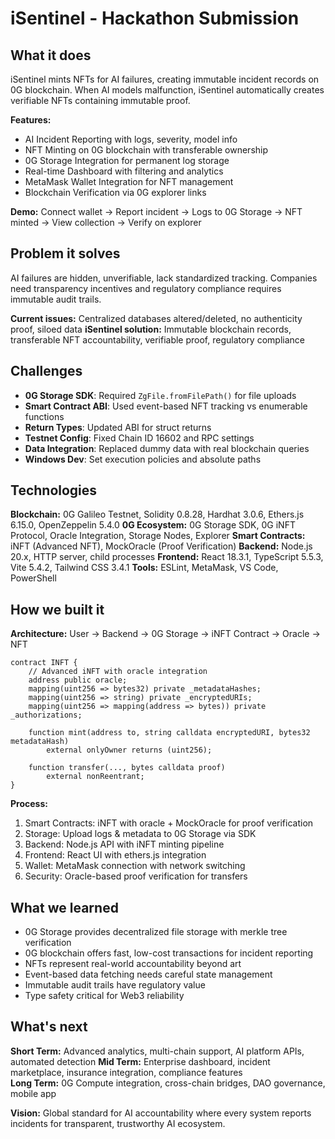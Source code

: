 # iSentinel - Hackathon Submission

## What it does

iSentinel mints NFTs for AI failures, creating immutable incident records on 0G blockchain. When AI models malfunction, iSentinel automatically creates verifiable NFTs containing immutable proof.

**Features:**
- AI Incident Reporting with logs, severity, model info
- NFT Minting on 0G blockchain with transferable ownership  
- 0G Storage Integration for permanent log storage
- Real-time Dashboard with filtering and analytics
- MetaMask Wallet Integration for NFT management
- Blockchain Verification via 0G explorer links

**Demo:** Connect wallet → Report incident → Logs to 0G Storage → NFT minted → View collection → Verify on explorer

## Problem it solves

AI failures are hidden, unverifiable, lack standardized tracking. Companies need transparency incentives and regulatory compliance requires immutable audit trails.

**Current issues:** Centralized databases altered/deleted, no authenticity proof, siloed data
**iSentinel solution:** Immutable blockchain records, transferable NFT accountability, verifiable proof, regulatory compliance

## Challenges

- **0G Storage SDK**: Required `ZgFile.fromFilePath()` for file uploads
- **Smart Contract ABI**: Used event-based NFT tracking vs enumerable functions  
- **Return Types**: Updated ABI for struct returns
- **Testnet Config**: Fixed Chain ID 16602 and RPC settings
- **Data Integration**: Replaced dummy data with real blockchain queries
- **Windows Dev**: Set execution policies and absolute paths

## Technologies

**Blockchain:** 0G Galileo Testnet, Solidity 0.8.28, Hardhat 3.0.6, Ethers.js 6.15.0, OpenZeppelin 5.4.0
**0G Ecosystem:** 0G Storage SDK, 0G iNFT Protocol, Oracle Integration, Storage Nodes, Explorer
**Smart Contracts:** iNFT (Advanced NFT), MockOracle (Proof Verification)
**Backend:** Node.js 20.x, HTTP server, child processes
**Frontend:** React 18.3.1, TypeScript 5.5.3, Vite 5.4.2, Tailwind CSS 3.4.1
**Tools:** ESLint, MetaMask, VS Code, PowerShell

## How we built it

**Architecture:** User → Backend → 0G Storage → iNFT Contract → Oracle → NFT

```solidity
contract INFT {
    // Advanced iNFT with oracle integration
    address public oracle;
    mapping(uint256 => bytes32) private _metadataHashes;
    mapping(uint256 => string) private _encryptedURIs;
    mapping(uint256 => mapping(address => bytes)) private _authorizations;
    
    function mint(address to, string calldata encryptedURI, bytes32 metadataHash) 
        external onlyOwner returns (uint256);
    
    function transfer(..., bytes calldata proof) 
        external nonReentrant;
}
```

**Process:**
1. Smart Contracts: iNFT with oracle + MockOracle for proof verification
2. Storage: Upload logs & metadata to 0G Storage via SDK  
3. Backend: Node.js API with iNFT minting pipeline
4. Frontend: React UI with ethers.js integration
5. Wallet: MetaMask connection with network switching
6. Security: Oracle-based proof verification for transfers

## What we learned

- 0G Storage provides decentralized file storage with merkle tree verification
- 0G blockchain offers fast, low-cost transactions for incident reporting
- NFTs represent real-world accountability beyond art
- Event-based data fetching needs careful state management
- Immutable audit trails have regulatory value
- Type safety critical for Web3 reliability

## What's next

**Short Term:** Advanced analytics, multi-chain support, AI platform APIs, automated detection
**Mid Term:** Enterprise dashboard, incident marketplace, insurance integration, compliance features  
**Long Term:** 0G Compute integration, cross-chain bridges, DAO governance, mobile app

**Vision:** Global standard for AI accountability where every system reports incidents for transparent, trustworthy AI ecosystem.